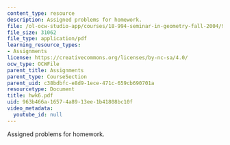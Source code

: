 ```yaml
---
content_type: resource
description: Assigned problems for homework.
file: /ol-ocw-studio-app/courses/18-994-seminar-in-geometry-fall-2004/963b466a16574a8913ee1b41808bc10f_hwk6.pdf
file_size: 31062
file_type: application/pdf
learning_resource_types:
- Assignments
license: https://creativecommons.org/licenses/by-nc-sa/4.0/
ocw_type: OCWFile
parent_title: Assignments
parent_type: CourseSection
parent_uid: c38bdbfc-e8d9-1ece-471c-659cb690701a
resourcetype: Document
title: hwk6.pdf
uid: 963b466a-1657-4a89-13ee-1b41808bc10f
video_metadata:
  youtube_id: null
---
```

Assigned problems for homework.